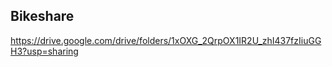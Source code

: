 ## Bikeshare



https://drive.google.com/drive/folders/1xOXG_2QrpOX1IR2U_zhI437fzIiuGGH3?usp=sharing
